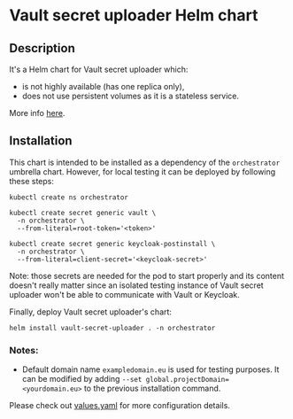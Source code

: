 # Vault secret uploader Helm chart

## Description

It's a Helm chart for Vault secret uploader which:

* is not highly available (has one replica only),
* does not use persistent volumes as it is a stateless service.

More info [here](https://github.com/ari-apc-lab/vault-secret-uploader).

## Installation

This chart is intended to be installed as a dependency of the `orchestrator` umbrella chart.
However, for local testing it can be deployed by following these steps:

    kubectl create ns orchestrator

    kubectl create secret generic vault \
      -n orchestrator \
      --from-literal=root-token='<token>'

    kubectl create secret generic keycloak-postinstall \
      -n orchestrator \
      --from-literal=client-secret='<keycloak-secret>'

Note: those secrets are needed for the pod to start properly and its content
doesn't really matter since an isolated testing instance of Vault secret uploader
won't be able to communicate with Vault or Keycloak.

Finally, deploy Vault secret uploader's chart:

    helm install vault-secret-uploader . -n orchestrator

### Notes:
- Default domain name `exampledomain.eu` is used for testing purposes.
  It can be modified by adding `--set global.projectDomain=<yourdomain.eu>` to
  the previous installation command.

Please check out [values.yaml](./values.yaml) for more configuration details.